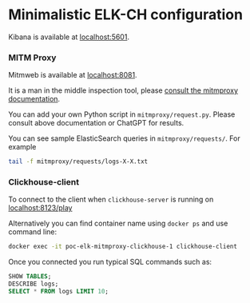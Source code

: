# Minimalistic ELK-CH configuration

Kibana is available at [localhost:5601](http://localhost:5601/app/observability-log-explorer/).

### MITM Proxy
Mitmweb is available at [localhost:8081](http://localhost:8081).

It is a man in the middle inspection tool, please [consult the mitmproxy documentation](https://docs.mitmproxy.org/stable/).

You can add your own Python script in `mitmproxy/request.py`. Please consult above documentation or ChatGPT for results.

You can see sample ElasticSearch queries in `mitmproxy/requests/`. For example
```bash
tail -f mitmproxy/requests/logs-X-X.txt
```

### Clickhouse-client
To connect to the client when `clickhouse-server` is running on [localhost:8123/play](http://localhost:8123/play)

Alternatively you can find container name using `docker ps` and use command line:

```bash
docker exec -it poc-elk-mitmproxy-clickhouse-1 clickhouse-client
```

Once you connected you run typical SQL commands such as:
```sql
SHOW TABLES;
DESCRIBE logs;
SELECT * FROM logs LIMIT 10;
```
